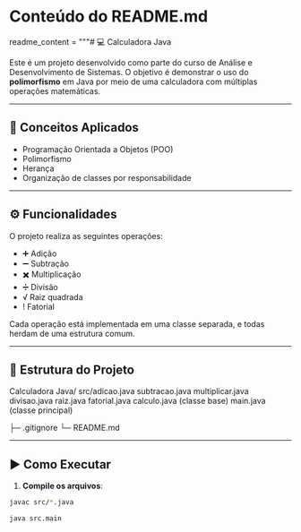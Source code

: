 # Conteúdo do README.md
readme_content = """# 💻 Calculadora Java

Este é um projeto desenvolvido como parte do curso de Análise e Desenvolvimento de Sistemas. O objetivo é demonstrar o uso do **polimorfismo** em Java por meio de uma calculadora com múltiplas operações matemáticas.

---

## 🧠 Conceitos Aplicados

- Programação Orientada a Objetos (POO)
- Polimorfismo
- Herança
- Organização de classes por responsabilidade

---

## ⚙️ Funcionalidades

O projeto realiza as seguintes operações:

- ➕ Adição
- ➖ Subtração
- ✖️ Multiplicação
- ➗ Divisão
- √ Raiz quadrada
- ! Fatorial

Cada operação está implementada em uma classe separada, e todas herdam de uma estrutura comum.

---

## 📂 Estrutura do Projeto

Calculadora Java/ src/adicao.java
subtracao.java
multiplicar.java
divisao.java
raiz.java
fatorial.java
calculo.java (classe base)
main.java (classe principal)

├─ .gitignore
└─ README.md


---

## ▶️ Como Executar

1. **Compile os arquivos**:
```bash
javac src/*.java

java src.main
